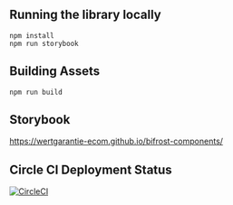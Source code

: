 ## Running the library locally
```
npm install
npm run storybook
```
## Building Assets
```
npm run build
```

## Storybook
https://wertgarantie-ecom.github.io/bifrost-components/

## Circle CI Deployment Status
[![CircleCI](https://circleci.com/gh/wertgarantie-ecom/bifrost-components/tree/master.svg?style=svg&circle-token=bfe6d786d33015fe4eaf00779f8642ed2e508b2e)](https://circleci.com/gh/wertgarantie-ecom/bifrost-components/tree/master)
